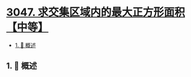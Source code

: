 # [3047. 求交集区域内的最大正方形面积【中等】](https://github.com/Tdahuyou/TNotes.leetcode/tree/main/notes/3047.%20%E6%B1%82%E4%BA%A4%E9%9B%86%E5%8C%BA%E5%9F%9F%E5%86%85%E7%9A%84%E6%9C%80%E5%A4%A7%E6%AD%A3%E6%96%B9%E5%BD%A2%E9%9D%A2%E7%A7%AF%E3%80%90%E4%B8%AD%E7%AD%89%E3%80%91)

<!-- region:toc -->

- [1. 📝 概述](#1--概述)

<!-- endregion:toc -->

## 1. 📝 概述
